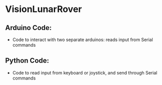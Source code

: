 # VisionLunarRover

## Arduino Code: 
- Code to interact with two separate arduinos: reads input from Serial commands

## Python Code: 
- Code to read input from keyboard or joystick, and send through Serial commands
